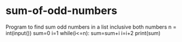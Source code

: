 # sum-of-odd-numbers
Program to find sum odd numbers in a list inclusive both numbers
n = int(input())
sum=0
i=1
while(i<=n):
    sum=sum+i
    i=i+2
print(sum)
